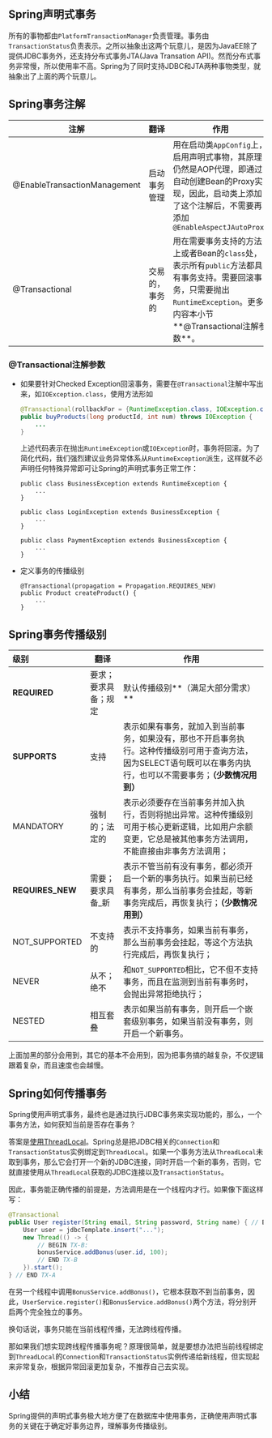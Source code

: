 


## Spring声明式事务

所有的事物都由`PlatformTransactionManager`负责管理。事务由`TransactionStatus`负责表示。之所以抽象出这两个玩意儿，是因为JavaEE除了提供JDBC事务外，还支持分布式事务JTA(Java Transation API)。然而分布式事务非常慢，所以使用率不高。Spring为了同时支持JDBC和JTA两种事物类型，就抽象出了上面的两个玩意儿。

## Spring事务注解

| 注解                         | 翻译           | 作用                                                         |
| ---------------------------- | -------------- | ------------------------------------------------------------ |
| @EnableTransactionManagement | 启动事务管理   | 用在启动类`AppConfig`上，启用声明式事物，其原理仍然是AOP代理，即通过自动创建Bean的Proxy实现，因此，启动类上添加了这个注解后，不需要再添加`@EnableAspectJAutoProxy` |
| @Transactional               | 交易的，事务的 | 用在需要事务支持的方法上或者Bean的`class`处，表示所有`public`方法都具有事务支持。需要回滚事务，只需要抛出`RuntimeException`。更多内容本小节**@Transactional注解参数**。 |

### @Transactional注解参数

* 如果要针对Checked Exception回滚事务，需要在`@Transactional`注解中写出来，如`IOException.class`，使用方法形如

  ```java
  @Transactional(rollbackFor = {RuntimeException.class, IOException.class})
  public buyProducts(long productId, int num) throws IOException {
      ...
  }
  ```

  上述代码表示在抛出`RuntimeException`或`IOException`时，事务将回滚。为了简化代码，我们强烈建议业务异常体系从`RuntimeException`派生，这样就不必声明任何特殊异常即可让Spring的声明式事务正常工作：

  ```
  public class BusinessException extends RuntimeException {
      ...
  }
  
  public class LoginException extends BusinessException {
      ...
  }
  
  public class PaymentException extends BusinessException {
      ...
  }
  ```

* 定义事务的传播级别

  ```
  @Transactional(propagation = Propagation.REQUIRES_NEW)
  public Product createProduct() {
      ...
  }
  ```

  

## Spring事务传播级别

| 级别             | 翻译                 | 作用                                                         |
| :--------------- | -------------------- | ------------------------------------------------------------ |
| **REQUIRED**     | 要求；要求具备；规定 | 默认传播级别**（满足大部分需求）**                           |
| **SUPPORTS**     | 支持                 | 表示如果有事务，就加入到当前事务，如果没有，那也不开启事务执行。这种传播级别可用于查询方法，因为SELECT语句既可以在事务内执行，也可以不需要事务；**（少数情况用到）** |
| MANDATORY        | 强制的；法定的       | 表示必须要存在当前事务并加入执行，否则将抛出异常。这种传播级别可用于核心更新逻辑，比如用户余额变更，它总是被其他事务方法调用，不能直接由非事务方法调用； |
| **REQUIRES_NEW** | 需要；要求具备_新    | 表示不管当前有没有事务，都必须开启一个新的事务执行。如果当前已经有事务，那么当前事务会挂起，等新事务完成后，再恢复执行；**（少数情况用到）** |
| NOT_SUPPORTED    | 不支持的             | 表示不支持事务，如果当前有事务，那么当前事务会挂起，等这个方法执行完成后，再恢复执行； |
| NEVER            | 从不；绝不           | 和`NOT_SUPPORTED`相比，它不但不支持事务，而且在监测到当前有事务时，会抛出异常拒绝执行； |
| NESTED           | 相互套叠             | 表示如果当前有事务，则开启一个嵌套级别事务，如果当前没有事务，则开启一个新事务。 |

上面加黑的部分会用到，其它的基本不会用到，因为把事务搞的越复杂，不仅逻辑跟着复杂，而且速度也会越慢。



## Spring如何传播事务

Spring使用声明式事务，最终也是通过执行JDBC事务来实现功能的，那么，一个事务方法，如何获知当前是否存在事务？

答案是[使用ThreadLocal](https://www.liaoxuefeng.com/wiki/1252599548343744/1306581251653666)。Spring总是把JDBC相关的`Connection`和`TransactionStatus`实例绑定到`ThreadLocal`。如果一个事务方法从`ThreadLocal`未取到事务，那么它会打开一个新的JDBC连接，同时开启一个新的事务，否则，它就直接使用从`ThreadLocal`获取的JDBC连接以及`TransactionStatus`。

因此，事务能正确传播的前提是，方法调用是在一个线程内才行。如果像下面这样写：

```java
@Transactional
public User register(String email, String password, String name) { // BEGIN TX-A
    User user = jdbcTemplate.insert("...");
    new Thread(() -> {
        // BEGIN TX-B:
        bonusService.addBonus(user.id, 100);
        // END TX-B
    }).start();
} // END TX-A
```

在另一个线程中调用`BonusService.addBonus()`，它根本获取不到当前事务，因此，`UserService.register()`和`BonusService.addBonus()`两个方法，将分别开启两个完全独立的事务。

换句话说，事务只能在当前线程传播，无法跨线程传播。

那如果我们想实现跨线程传播事务呢？原理很简单，就是要想办法把当前线程绑定到`ThreadLocal`的`Connection`和`TransactionStatus`实例传递给新线程，但实现起来非常复杂，根据异常回滚更加复杂，不推荐自己去实现。



## 小结

Spring提供的声明式事务极大地方便了在数据库中使用事务，正确使用声明式事务的关键在于确定好事务边界，理解事务传播级别。